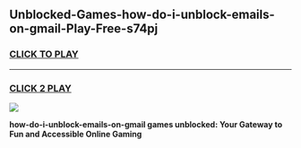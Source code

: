 
## Unblocked-Games-how-do-i-unblock-emails-on-gmail-Play-Free-s74pj
<h3>
<a href="https://premium76.site?title=how-do-i-unblock-emails-on-gmail&ref=21A">CLICK TO PLAY</a></h3>
<hr>

<h3>
<a href="https://premium76.site?title=how-do-i-unblock-emails-on-gmail&ref=21A">CLICK 2 PLAY</a>
  
</h3>

<a href="https://premium76.site?title=how-do-i-unblock-emails-on-gmail&ref=21A"><img src="https://clearcache.store/games.png"></a>


**how-do-i-unblock-emails-on-gmail games unblocked: Your Gateway to Fun and Accessible Online Gaming**
